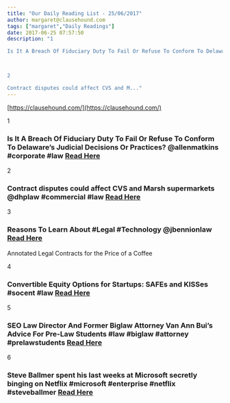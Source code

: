 ```yaml
---
title: "Our Daily Reading List - 25/06/2017"
author: margaret@clausehound.com
tags: ["margaret","Daily Readings"]
date: 2017-06-25 07:57:50
description: "1

Is It A Breach Of Fiduciary Duty To Fail Or Refuse To Conform To Delaware’s Judicial Decisions Or Practices? @allenmatkins #corporate #law  Read Here



2

Contract disputes could affect CVS and M..."
---
```


[https://clausehound.com/](https://clausehound.com/)

1

### Is It A Breach Of Fiduciary Duty To Fail Or Refuse To Conform To Delaware’s Judicial Decisions Or Practices? @allenmatkins #corporate #law  [Read Here](https://goo.gl/hqMwhn)

2

### Contract disputes could affect CVS and Marsh supermarkets @dhplaw #commercial #law [Read Here](https://goo.gl/Bxh7SD)

3

### Reasons To Learn About #Legal #Technology @jbennionlaw [Read Here](https://goo.gl/qWWj7x)

Annotated Legal Contracts
for the Price of a Coffee

4

### Convertible Equity Options for Startups: SAFEs and KISSes #socent #law [Read Here](https://goo.gl/FfXgdL)

5

### SEO Law Director And Former Biglaw Attorney Van Ann Bui’s Advice For Pre-Law Students #law #biglaw #attorney #prelawstudents [Read Here](http://abovethelaw.com/2017/06/seo-law-director-and-former-biglaw-attorney-van-ann-buis-advice-for-pre-law-students/)

6

### Steve Ballmer spent his last weeks at Microsoft secretly binging on Netflix #microsoft #enterprise #netflix #steveballmer [Read Here](http://www.businessinsider.com/steve-ballmer-spent-last-weeks-at-microsoft-binging-on-netflix-2017-6)